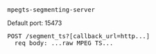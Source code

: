 
<pre>
mpegts-segmenting-server
</pre>

Default port: 15473

<pre>
POST /segment_ts?[callback_url=http...]
  req body: ...raw MPEG TS...
</pre>
